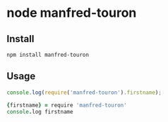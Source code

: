 node manfred-touron
===================

Install
-------

```shell
npm install manfred-touron
```

Usage
-----

```javascript
console.log(require('manfred-touron').firstname);
```

```coffee
{firstname} = require 'manfred-touron'
console.log firstname
```
